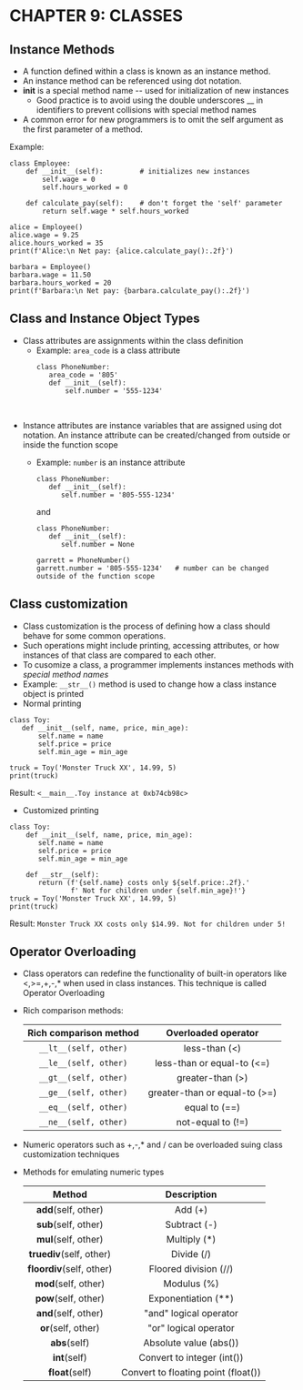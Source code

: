 # CHAPTER 9: CLASSES

## Instance Methods

* A function defined within a class is known as an instance method.
* An instance method can be referenced using dot notation. 
* __init__ is a special method name -- used for initialization of new instances
  * Good practice is to avoid using the double underscores __ in identifiers to prevent collisions with special method names
* A common error for new programmers is to omit the self argument as the first parameter of a method.

Example:

```
class Employee:
    def __init__(self):         # initializes new instances
        self.wage = 0
        self.hours_worked = 0

    def calculate_pay(self):    # don't forget the 'self' parameter
        return self.wage * self.hours_worked

alice = Employee()
alice.wage = 9.25
alice.hours_worked = 35
print(f'Alice:\n Net pay: {alice.calculate_pay():.2f}')

barbara = Employee()
barbara.wage = 11.50
barbara.hours_worked = 20
print(f'Barbara:\n Net pay: {barbara.calculate_pay():.2f}')
```

## Class and Instance Object Types

* Class attributes are assignments within the class definition
  * Example: `area_code` is a class attribute
    ```
    class PhoneNumber:
       area_code = '805'
       def __init__(self):
           self.number = '555-1234'
    ```
 <br>
 
 * Instance attributes are instance variables that are assigned using dot notation. An instance attribute can be created/changed from outside or inside the function scope
   * Example: `number` is an instance attribute
      ```
      class PhoneNumber:
         def __init__(self):
            self.number = '805-555-1234'
      ```
      
      and
      
      ```
      class PhoneNumber:
         def __init__(self):
            self.number = None
      
      garrett = PhoneNumber()
      garrett.number = '805-555-1234'   # number can be changed outside of the function scope
      ```

## Class customization

* Class customization is the process of defining how a class should behave for some common operations. 
* Such operations might include printing, accessing attributes, or how instances of that class are compared to each other.
* To cusomize a class, a programmer implements instances methods with *special method names*
* Example: `__str__()` method is used to change how a class instance object is printed
 * Normal printing 
  ```
  class Toy:
     def __init__(self, name, price, min_age):
         self.name = name
         self.price = price
         self.min_age = min_age
     
 truck = Toy('Monster Truck XX', 14.99, 5)
 print(truck)
  ```
  Result: `<__main__.Toy instance at 0xb74cb98c>`
  
 * Customized printing
  ```
  class Toy:
      def __init__(self, name, price, min_age):
         self.name = name
         self.price = price
         self.min_age = min_age
     
      def __str__(self):
         return (f'{self.name} costs only ${self.price:.2f}.'
                 f' Not for children under {self.min_age}!'}
  truck = Toy('Monster Truck XX', 14.99, 5)
  print(truck)
  ```
  Result: `Monster Truck XX costs only $14.99. Not for children under 5!`
  

## Operator Overloading

* Class operators can redefine the functionality of built-in operators like <,>=,+,-,* when used in class instances. This technique is called Operator Overloading

* Rich comparison methods:
 
  | Rich comparison method |      Overloaded operator      |
  |:----------------------:|:-----------------------------:|
  | `__lt__(self, other)`  | less-than (<)                 |
  | `__le__(self, other)`  | less-than or equal-to (<=)    |
  | `__gt__(self, other)`  | greater-than (>)              |
  | `__ge__(self, other)`  | greater-than or equal-to (>=) |
  | `__eq__(self, other)`  | equal to (==)                 |
  | `__ne__(self, other)`  | not-equal to (!=)             |
  
* Numeric operators such as +,-,* and / can be overloaded suing class customization techniques

* Methods for emulating numeric types

  |           Method          |             Description             |
  |:-------------------------:|:-----------------------------------:|
  | __add__(self, other)      | Add (+)                             |
  | __sub__(self, other)      | Subtract (-)                        |
  | __mul__(self, other)      | Multiply (*)                        |
  | __truediv__(self, other)  | Divide (/)                          |
  | __floordiv__(self, other) | Floored division (//)               |
  | __mod__(self, other)      | Modulus (%)                         |
  | __pow__(self, other)      | Exponentiation (**)                 |
  | __and__(self, other)      | "and" logical operator              |
  | __or__(self, other)       | "or" logical operator               |
  | __abs__(self)             | Absolute value (abs())              |
  | __int__(self)             | Convert to integer (int())          |
  | __float__(self)           | Convert to floating point (float()) |
  
  



